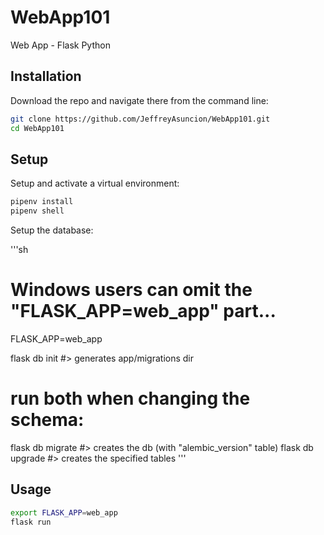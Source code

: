 # WebApp101
Web App - Flask Python


## Installation

Download the repo and navigate there from the command line:

```sh
git clone https://github.com/JeffreyAsuncion/WebApp101.git
cd WebApp101
```



## Setup

Setup and activate a virtual environment:
```sh
pipenv install 
pipenv shell
```

Setup the database:

'''sh
# Windows users can omit the "FLASK_APP=web_app" part...

FLASK_APP=web_app

flask db init #> generates app/migrations dir

# run both when changing the schema:
flask db migrate #> creates the db (with "alembic_version" table)
flask db upgrade #> creates the specified tables
'''

## Usage

```sh
export FLASK_APP=web_app
flask run
```